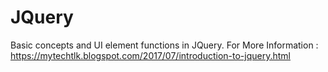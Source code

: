 # JQuery

Basic concepts and UI element functions in JQuery. 
For More Information : https://mytechtlk.blogspot.com/2017/07/introduction-to-jquery.html
